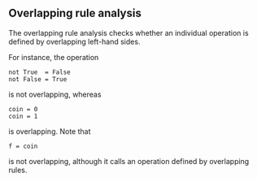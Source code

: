 Overlapping rule analysis
-------------------------

The overlapping rule analysis checks whether an individual operation
is defined by overlapping left-hand sides.

For instance, the operation

    not True  = False
    not False = True

is not overlapping, whereas

    coin = 0
    coin = 1

is overlapping. Note that

    f = coin

is not overlapping, although it calls an operation defined by
overlapping rules.
